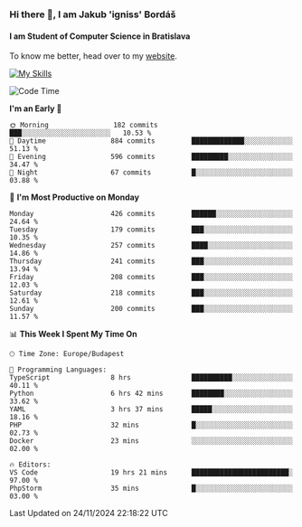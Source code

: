 ### Hi there 👋, I am Jakub 'igniss' Bordáš

#### I am Student of Computer Science in Bratislava
To know me better, head over to my [website](https://bordas.sk).

[![My Skills](https://skillicons.dev/icons?i=js,html,css,figma,svelte,java,kotlin,python,postgresql,typescript,nest,nodejs)](https://bordas.sk)


<!--START_SECTION:waka-->
![Code Time](http://img.shields.io/badge/Code%20Time-1%2C590%20hrs%2015%20mins-blue)

**I'm an Early 🐤** 

```text
🌞 Morning                182 commits         ███░░░░░░░░░░░░░░░░░░░░░░   10.53 % 
🌆 Daytime                884 commits         █████████████░░░░░░░░░░░░   51.13 % 
🌃 Evening                596 commits         █████████░░░░░░░░░░░░░░░░   34.47 % 
🌙 Night                  67 commits          █░░░░░░░░░░░░░░░░░░░░░░░░   03.88 % 
```
📅 **I'm Most Productive on Monday** 

```text
Monday                   426 commits         ██████░░░░░░░░░░░░░░░░░░░   24.64 % 
Tuesday                  179 commits         ███░░░░░░░░░░░░░░░░░░░░░░   10.35 % 
Wednesday                257 commits         ████░░░░░░░░░░░░░░░░░░░░░   14.86 % 
Thursday                 241 commits         ███░░░░░░░░░░░░░░░░░░░░░░   13.94 % 
Friday                   208 commits         ███░░░░░░░░░░░░░░░░░░░░░░   12.03 % 
Saturday                 218 commits         ███░░░░░░░░░░░░░░░░░░░░░░   12.61 % 
Sunday                   200 commits         ███░░░░░░░░░░░░░░░░░░░░░░   11.57 % 
```


📊 **This Week I Spent My Time On** 

```text
🕑︎ Time Zone: Europe/Budapest

💬 Programming Languages: 
TypeScript               8 hrs               ██████████░░░░░░░░░░░░░░░   40.11 % 
Python                   6 hrs 42 mins       ████████░░░░░░░░░░░░░░░░░   33.62 % 
YAML                     3 hrs 37 mins       █████░░░░░░░░░░░░░░░░░░░░   18.16 % 
PHP                      32 mins             █░░░░░░░░░░░░░░░░░░░░░░░░   02.73 % 
Docker                   23 mins             ░░░░░░░░░░░░░░░░░░░░░░░░░   02.00 % 

🔥 Editors: 
VS Code                  19 hrs 21 mins      ████████████████████████░   97.00 % 
PhpStorm                 35 mins             █░░░░░░░░░░░░░░░░░░░░░░░░   03.00 % 
```


 Last Updated on 24/11/2024 22:18:22 UTC
<!--END_SECTION:waka-->
